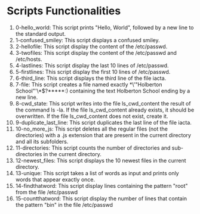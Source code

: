 # Scripts Functionalities

1. 0-hello_world: This script prints "Hello, World", followed by a new line to the standard output.
2. 1-confused_smiley: This script displays a confused smiley.
3. 2-hellofile: This script display the content of the /etc/passwd.
4. 3-twofiles: This script display the content of the /etc/passwd and /etc/hosts.
5. 4-lastlines: This script display the last 10 lines of /etc/passwd.
6. 5-firstlines: This script display the first 10 lines of /etc/passwd.
7. 6-third_line: This script displays the third line of the file iacta.
8. 7-file: This script creates a file named exactly \*\\'"Holberton School"\'\\*$\?\*\*\*\*\*:) containing the text Holberton School ending by a new line.
9. 8-cwd_state: This script writes into the file ls_cwd_content the result of the command ls -la. If the file ls_cwd_content already exists, it should be overwritten. If the file ls_cwd_content does not exist, create it.
10. 9-duplicate_last_line: This script duplicates the last line of the file iacta.
11. 10-no_more_js: This script deletes all the regular files (not the directories) with a .js extension that are present in the current directory and all its subfolders.
12. 11-directories: This script counts the number of directories and sub-directories in the current directory.
13. 12-newest_files: This script displays the 10 newest files in the current directory.
14. 13-unique: This script takes a list of words as input and prints only words that appear exactly once.
15. 14-findthatword: This script display lines containing the pattern "root" from the file /etc/passwd
16. 15-countthatword: This script display the number of lines that contain the pattern "bin" in the file /etc/passwd
